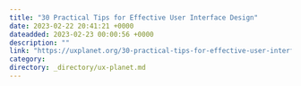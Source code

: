 ```yaml
---
title: "30 Practical Tips for Effective User Interface Design"
date: 2023-02-22 20:41:21 +0000
dateadded: 2023-02-23 00:00:56 +0000
description: ""
link: "https://uxplanet.org/30-practical-tips-for-effective-user-interface-design-59e1e46ac370?source=rss----819cc2aaeee0---4"
category:
directory: _directory/ux-planet.md
---
```

